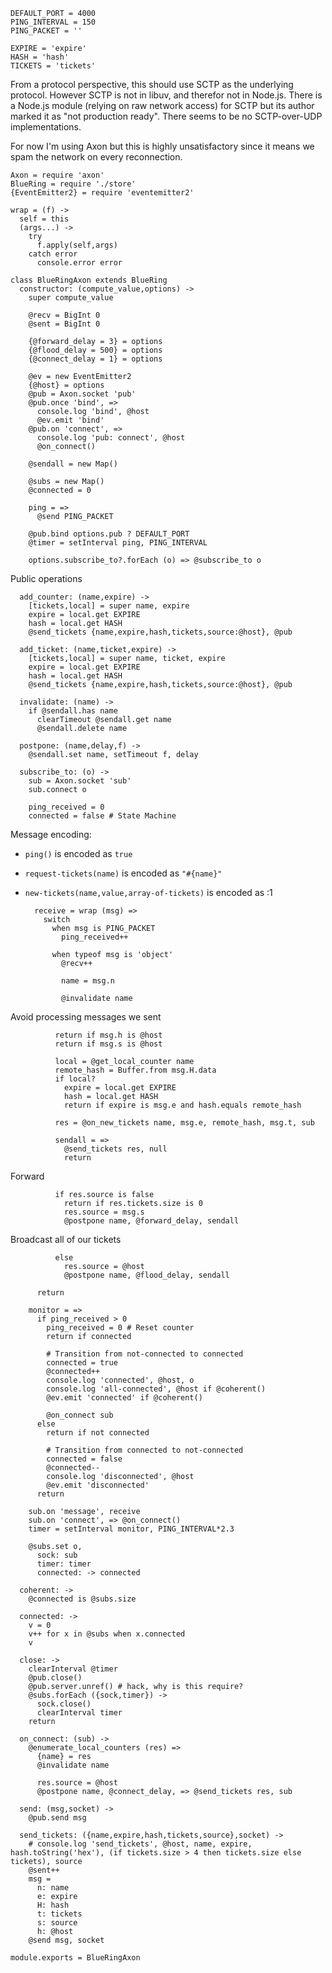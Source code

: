     DEFAULT_PORT = 4000
    PING_INTERVAL = 150
    PING_PACKET = ''

    EXPIRE = 'expire'
    HASH = 'hash'
    TICKETS = 'tickets'

From a protocol perspective, this should use SCTP as the underlying protocol.
However SCTP is not in libuv, and therefor not in Node.js.
There is a Node.js module (relying on raw network access) for SCTP but its author marked it as "not production ready".
There seems to be no SCTP-over-UDP implementations.

For now I'm using Axon but this is highly unsatisfactory since it means we spam the network on every reconnection.

    Axon = require 'axon'
    BlueRing = require './store'
    {EventEmitter2} = require 'eventemitter2'

    wrap = (f) ->
      self = this
      (args...) ->
        try
          f.apply(self,args)
        catch error
          console.error error

    class BlueRingAxon extends BlueRing
      constructor: (compute_value,options) ->
        super compute_value

        @recv = BigInt 0
        @sent = BigInt 0

        {@forward_delay = 3} = options
        {@flood_delay = 500} = options
        {@connect_delay = 1} = options

        @ev = new EventEmitter2
        {@host} = options
        @pub = Axon.socket 'pub'
        @pub.once 'bind', =>
          console.log 'bind', @host
          @ev.emit 'bind'
        @pub.on 'connect', =>
          console.log 'pub: connect', @host
          @on_connect()

        @sendall = new Map()

        @subs = new Map()
        @connected = 0

        ping = =>
          @send PING_PACKET

        @pub.bind options.pub ? DEFAULT_PORT
        @timer = setInterval ping, PING_INTERVAL

        options.subscribe_to?.forEach (o) => @subscribe_to o

Public operations

      add_counter: (name,expire) ->
        [tickets,local] = super name, expire
        expire = local.get EXPIRE
        hash = local.get HASH
        @send_tickets {name,expire,hash,tickets,source:@host}, @pub

      add_ticket: (name,ticket,expire) ->
        [tickets,local] = super name, ticket, expire
        expire = local.get EXPIRE
        hash = local.get HASH
        @send_tickets {name,expire,hash,tickets,source:@host}, @pub

      invalidate: (name) ->
        if @sendall.has name
          clearTimeout @sendall.get name
          @sendall.delete name

      postpone: (name,delay,f) ->
        @sendall.set name, setTimeout f, delay

      subscribe_to: (o) ->
        sub = Axon.socket 'sub'
        sub.connect o

        ping_received = 0
        connected = false # State Machine

Message encoding:
- `ping()` is encoded as `true`
- `request-tickets(name)` is encoded as `"#{name}"`
- `new-tickets(name,value,array-of-tickets)` is encoded as :1

        receive = wrap (msg) =>
          switch
            when msg is PING_PACKET
              ping_received++

            when typeof msg is 'object'
              @recv++

              name = msg.n

              @invalidate name

Avoid processing messages we sent

              return if msg.h is @host
              return if msg.s is @host

              local = @get_local_counter name
              remote_hash = Buffer.from msg.H.data
              if local?
                expire = local.get EXPIRE
                hash = local.get HASH
                return if expire is msg.e and hash.equals remote_hash

              res = @on_new_tickets name, msg.e, remote_hash, msg.t, sub

              sendall = =>
                @send_tickets res, null
                return

Forward

              if res.source is false
                return if res.tickets.size is 0
                res.source = msg.s
                @postpone name, @forward_delay, sendall

Broadcast all of our tickets

              else
                res.source = @host
                @postpone name, @flood_delay, sendall

          return

        monitor = =>
          if ping_received > 0
            ping_received = 0 # Reset counter
            return if connected

            # Transition from not-connected to connected
            connected = true
            @connected++
            console.log 'connected', @host, o
            console.log 'all-connected', @host if @coherent()
            @ev.emit 'connected' if @coherent()

            @on_connect sub
          else
            return if not connected

            # Transition from connected to not-connected
            connected = false
            @connected--
            console.log 'disconnected', @host
            @ev.emit 'disconnected'
          return

        sub.on 'message', receive
        sub.on 'connect', => @on_connect()
        timer = setInterval monitor, PING_INTERVAL*2.3

        @subs.set o,
          sock: sub
          timer: timer
          connected: -> connected

      coherent: ->
        @connected is @subs.size

      connected: ->
        v = 0
        v++ for x in @subs when x.connected
        v

      close: ->
        clearInterval @timer
        @pub.close()
        @pub.server.unref() # hack, why is this require?
        @subs.forEach ({sock,timer}) ->
          sock.close()
          clearInterval timer
        return

      on_connect: (sub) ->
        @enumerate_local_counters (res) =>
          {name} = res
          @invalidate name

          res.source = @host
          @postpone name, @connect_delay, => @send_tickets res, sub

      send: (msg,socket) ->
        @pub.send msg

      send_tickets: ({name,expire,hash,tickets,source},socket) ->
        # console.log 'send_tickets', @host, name, expire, hash.toString('hex'), (if tickets.size > 4 then tickets.size else tickets), source
        @sent++
        msg =
          n: name
          e: expire
          H: hash
          t: tickets
          s: source
          h: @host
        @send msg, socket

    module.exports = BlueRingAxon
